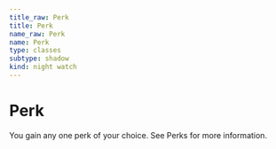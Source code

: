 ```yaml
---
title_raw: Perk
title: Perk
name_raw: Perk
name: Perk
type: classes
subtype: shadow
kind: night watch
---
```


# Perk

You gain any one perk of your choice. See Perks for more information.
